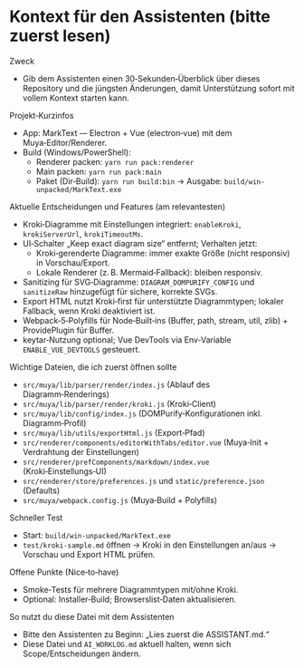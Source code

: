 # Kontext für den Assistenten (bitte zuerst lesen)

Zweck
- Gib dem Assistenten einen 30‑Sekunden‑Überblick über dieses Repository und die jüngsten Änderungen, damit Unterstützung sofort mit vollem Kontext starten kann.

Projekt‑Kurzinfos
- App: MarkText — Electron + Vue (electron‑vue) mit dem Muya‑Editor/Renderer.
- Build (Windows/PowerShell):
  - Renderer packen: `yarn run pack:renderer`
  - Main packen: `yarn run pack:main`
  - Paket (Dir‑Build): `yarn run build:bin` → Ausgabe: `build/win-unpacked/MarkText.exe`

Aktuelle Entscheidungen und Features (am relevantesten)
- Kroki‑Diagramme mit Einstellungen integriert: `enableKroki`, `krokiServerUrl`, `krokiTimeoutMs`.
- UI‑Schalter „Keep exact diagram size“ entfernt; Verhalten jetzt:
  - Kroki‑gerenderte Diagramme: immer exakte Größe (nicht responsiv) in Vorschau/Export.
  - Lokale Renderer (z. B. Mermaid‑Fallback): bleiben responsiv.
- Sanitizing für SVG‑Diagramme: `DIAGRAM_DOMPURIFY_CONFIG` und `sanitizeRaw` hinzugefügt für sichere, korrekte SVGs.
- Export HTML nutzt Kroki‑first für unterstützte Diagrammtypen; lokaler Fallback, wenn Kroki deaktiviert ist.
- Webpack‑5‑Polyfills für Node‑Built‑ins (Buffer, path, stream, util, zlib) + ProvidePlugin für Buffer.
- keytar‑Nutzung optional; Vue DevTools via Env‑Variable `ENABLE_VUE_DEVTOOLS` gesteuert.

Wichtige Dateien, die ich zuerst öffnen sollte
- `src/muya/lib/parser/render/index.js` (Ablauf des Diagramm‑Renderings)
- `src/muya/lib/parser/render/kroki.js` (Kroki‑Client)
- `src/muya/lib/config/index.js` (DOMPurify‑Konfigurationen inkl. Diagramm‑Profil)
- `src/muya/lib/utils/exportHtml.js` (Export‑Pfad)
- `src/renderer/components/editorWithTabs/editor.vue` (Muya‑Init + Verdrahtung der Einstellungen)
- `src/renderer/prefComponents/markdown/index.vue` (Kroki‑Einstellungs‑UI)
- `src/renderer/store/preferences.js` und `static/preference.json` (Defaults)
- `src/muya/webpack.config.js` (Muya‑Build + Polyfills)

Schneller Test
- Start: `build/win-unpacked/MarkText.exe`
- `test/kroki-sample.md` öffnen → Kroki in den Einstellungen an/aus → Vorschau und Export HTML prüfen.

Offene Punkte (Nice‑to‑have)
- Smoke‑Tests für mehrere Diagrammtypen mit/ohne Kroki.
- Optional: Installer‑Build; Browserslist‑Daten aktualisieren.

So nutzt du diese Datei mit dem Assistenten
- Bitte den Assistenten zu Beginn: „Lies zuerst die ASSISTANT.md.“
- Diese Datei und `AI_WORKLOG.md` aktuell halten, wenn sich Scope/Entscheidungen ändern.
